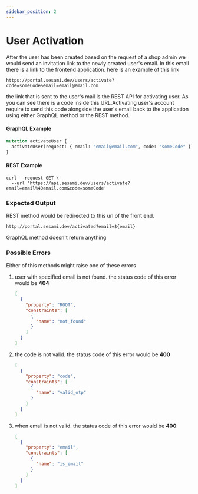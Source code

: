 ```yaml
---
sidebar_position: 2
---
```


# User Activation

After the user has been created based on the request of a shop admin we would send an invitation link to the newly created user's email. In this email there is a link to the frontend application. here is an example of this link

```url
https://portal.sesami.dev/users/activate?code=someCode&email=email@email.com
```

the link that is sent to the user's mail is the REST API for activating user. As you can see there is a code inside this URL.Activating user's account require to send this code alongside the user's email back to the application using either GraphQL method or the REST method.

#### GraphQL Example

```graphql
mutation activateUser {
  activateUser(request: { email: "email@email.com", code: "someCode" })
}
```

#### REST Example

```curl
curl --request GET \
  --url 'https://api.sesami.dev/users/activate?email=email%40email.com&code=someCode'
```

### Expected Output

REST method would be redirected to this url of the front end.

```url
http://portal.sesami.dev/activated?email=${email}
```

GraphQL method doesn't return anything

### Possible Errors

Either of this methods might raise one of these errors

1. user with specified email is not found. the status code of this error would be **404**
   ```json
   [
     {
       "property": "ROOT",
       "constraints": [
         {
           "name": "not_found"
         }
       ]
     }
   ]
   ```
2. the code is not valid. the status code of this error would be **400**
   ```json
   [
     {
       "property": "code",
       "constraints": [
         {
           "name": "valid_otp"
         }
       ]
     }
   ]
   ```
3. when email is not valid. the status code of this error would be **400**
   ```json
   [
     {
       "property": "email",
       "constraints": [
         {
           "name": "is_email"
         }
       ]
     }
   ]
   ```
